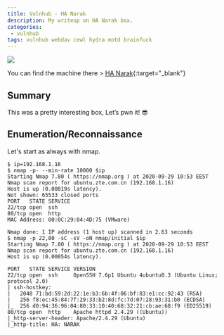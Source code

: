 ```yaml
---
title: Vulnhub - HA Narak
description: My writeup on HA Narak box.
categories:
 - vulnhub
tags: vulnhub webdav cewl hydra motd brainfuck
---
```


![](https://truthstar-tgt5cps4e32fytbrgae.netdna-ssl.com/wp-content/uploads/2015/11/Narak-Chaturdashi.jpg)

You can find the machine there > [HA Narak](https://www.vulnhub.com/entry/ha-narak,569/){:target="_blank"}

## Summary

This was a pretty interesting box, Let’s pwn it! :sunglasses:

## Enumeration/Reconnaissance

Let's start as always with nmap.

```
$ ip=192.168.1.16
$ nmap -p- --min-rate 10000 $ip
Starting Nmap 7.80 ( https://nmap.org ) at 2020-09-29 10:53 EEST
Nmap scan report for ubuntu.zte.com.cn (192.168.1.16)
Host is up (0.00019s latency).
Not shown: 65533 closed ports
PORT   STATE SERVICE
22/tcp open  ssh
80/tcp open  http
MAC Address: 00:0C:29:04:4D:75 (VMware)

Nmap done: 1 IP address (1 host up) scanned in 2.63 seconds
$ nmap -p 22,80 -sC -sV -oN nmap/initial $ip
Starting Nmap 7.80 ( https://nmap.org ) at 2020-09-29 10:53 EEST
Nmap scan report for ubuntu.zte.com.cn (192.168.1.16)
Host is up (0.00054s latency).

PORT   STATE SERVICE VERSION
22/tcp open  ssh     OpenSSH 7.6p1 Ubuntu 4ubuntu0.3 (Ubuntu Linux; protocol 2.0)
| ssh-hostkey: 
|   2048 71:bd:59:2d:22:1e:b3:6b:4f:06:bf:83:e1:cc:92:43 (RSA)
|   256 f8:ec:45:84:7f:29:33:b2:8d:fc:7d:07:28:93:31:b0 (ECDSA)
|_  256 d0:94:36:96:04:80:33:10:40:68:32:21:cb:ae:68:f9 (ED25519)
80/tcp open  http    Apache httpd 2.4.29 ((Ubuntu))
|_http-server-header: Apache/2.4.29 (Ubuntu)
|_http-title: HA: NARAK
```
